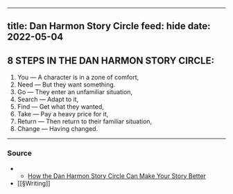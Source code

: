 
---
title: Dan Harmon Story Circle
feed: hide
date: 2022-05-04
---
## 8 STEPS IN THE DAN HARMON STORY CIRCLE:
1.  You — A character is in a zone of comfort,
2.  Need — But they want something.
3.  Go — They enter an unfamiliar situation,
4.  Search — Adapt to it,
5.  Find — Get what they wanted, 
6.  Take — Pay a heavy price for it, 
7.  Return — Then return to their familiar situation, 
8.  Change — Having changed.

--- 
### Source
- - [How the Dan Harmon Story Circle Can Make Your Story Better](https://www.studiobinder.com/blog/dan-harmon-story-circle/)
- [[§Writing]]